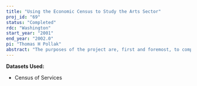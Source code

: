 ```yaml
---
title: "Using the Economic Census to Study the Arts Sector"
proj_id: "69"
status: "Completed"
rdc: "Washington"
start_year: "2001"
end_year: "2002.0"
pi: "Thomas H Pollak"
abstract: "The purposes of the project are, first and foremost, to compare the Unified Database of Arts Organizations with the Economic Census database in order to assess the strengths and weaknesses of the two databases for research on arts organizations and establishments, and, second, to study changes in the distribution and finances of the arts sector. The comparison of the two databases will focus on three questions:  the extent to which the two databases capture the full population of arts organizations, the quality of the NAICS and Unified Database classifications, and the quality of the financial data. "
---
```


**Datasets Used:**

  - Census of Services 

